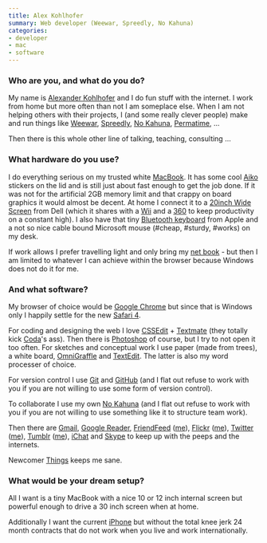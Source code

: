```yaml
---
title: Alex Kohlhofer
summary: Web developer (Weewar, Spreedly, No Kahuna)
categories:
- developer
- mac
- software
---
```


### Who are you, and what do you do?

My name is [Alexander Kohlhofer](http://plasticshore.com "Alex's own site.") and I do fun stuff with the internet. I work from home but more often than not I am someplace else. When I am not helping others with their projects, I (and some really clever people) make and run things like [Weewar][], [Spreedly][], [No Kahuna][no-kahuna], [Permatime][], ...

Then there is this whole other line of talking, teaching, consulting ...

### What hardware do you use?

I do everything serious on my trusted white [MacBook][]. It has some cool [Aiko](http://www.weareaiko.com/everyday/ "A funky clothes label.") stickers on the lid and is still just about fast enough to get the job done. If it was not for the artificial 2GB memory limit and that crappy on board graphics it would almost be decent. At home I connect it to a [20inch Wide Screen][e207wfp] from Dell (which it shares with a [Wii][] and a [360][xbox-360] to keep productivity on a constant high). I also have that tiny [Bluetooth keyboard][keyboard] from Apple and a not so nice cable bound Microsoft mouse (#cheap, #sturdy, #works) on my desk.

If work allows I prefer travelling light and only bring my [net book][eee-pc-901] - but then I am limited to whatever I can achieve within the browser because Windows does not do it for me.

### And what software?

My browser of choice would be [Google Chrome][chrome] but since that is Windows only I happily settle for the new [Safari 4][safari].

For coding and designing the web I love [CSSEdit][] + [Textmate][] (they totally kick [Coda][]'s ass). Then there is [Photoshop][] of course, but I try to not open it too often. For sketches and conceptual work I use paper (made from trees), a white board, [OmniGraffle][] and [TextEdit][]. The latter is also my word processer of choice.

For version control I use [Git][] and [GitHub][] (and I flat out refuse to work with you if you are not willing to use some form of version control).

To collaborate I use my own [No Kahuna][no-kahuna] (and I flat out refuse to work with you if you are not willing to use something like it to structure team work).

Then there are [Gmail][], [Google Reader][google-reader], [FriendFeed][] ([me](http://friendfeed.com/kohlhofer "Alex on FriendFeed")), [Flickr][] ([me](http://www.flickr.com/photos/plasticshore/ "Alex on Flickr.")), [Twitter][] ([me](http://twitter.com/kohlhofer "Alex on Twitter.")), [Tumblr][] ([me](http://blog.kohlhofer.com "Alex's tumblelog.")), [iChat][] and [Skype][] to keep up with the peeps and the internets.

Newcomer [Things][] keeps me sane.

### What would be your dream setup?

All I want is a tiny MacBook with a nice 10 or 12 inch internal screen but powerful enough to drive a 30 inch screen when at home.

Additionally I want the current [iPhone][] but without the total knee jerk 24 month contracts that do not work when you live and work internationally.

[iphone]: https://en.wikipedia.org/wiki/IPhone_(1st_generation) "A smartphone."
[macbook]: https://en.wikipedia.org/wiki/MacBook "A laptop."
[xbox-360]: http://www.xbox.com:80/en-US/Xbox360 "A gaming console."
[e207wfp]: https://www.amazon.com/Dell-E207WFP-20-1-Widescreen-Monitor/dp/B000LZARRU "A 20 inch LCD screen."
[eee-pc-901]: https://www.asus.com/Eee_Family/Eee_PC_901/ "A 9 inch netbook."
[keyboard]: https://www.apple.com/keyboard/ "The keyboard."
[wii]: https://www.nintendo.com/wii "A unique gaming console."
[ichat]: https://en.wikipedia.org/wiki/IChat "An AIM/Jabber client included with Mac OS X."
[no-kahuna]: http://nokahuna.com/ "A web-based project/collaboration service."
[gmail]: https://mail.google.com/mail/ "Web-based email."
[google-reader]: https://en.wikipedia.org/wiki/Google_Reader "A web-based feed reader."
[github]: https://github.com/ "A Git code repository service."
[git]: https://git-scm.com/ "A version control system."
[tumblr]: https://www.tumblr.com/ "An online personal publishing platform."
[things]: https://culturedcode.com/things/ "A task management application for the Mac."
[textedit]: https://support.apple.com/en-us/HT2523 "A text editor included with Mac OS X."
[textmate]: http://macromates.com/ "A text editor for the Mac."
[twitter]: https://twitter.com/ "An online micro-blogging platform."
[spreedly]: https://www.spreedly.com/ "A web-based service for collecting subscription payments for anything."
[skype]: https://www.skype.com/en/ "Voice and video chat software."
[safari]: https://www.apple.com/safari/ "A fast web browser."
[friendfeed]: https://en.wikipedia.org/wiki/FriendFeed "Web-based social aggregation."
[flickr]: https://www.flickr.com/ "A photo sharing website."
[omnigraffle]: https://www.omnigroup.com/omnigraffle/ "Diagramming software for the Mac."
[cssedit]: https://www.macworld.com/article/1131901/cssedit26.html "A stylesheet editor for the Mac."
[chrome]: https://www.google.com/intl/en/chrome/browser/ "A WebKit-based browser, where each tab runs in its own thread."
[coda]: https://panic.com/coda/ "A single-window HTML/web tool for the Mac."
[permatime]: http://permatime.com/ "A web-based temporal headache massager."
[photoshop]: https://www.adobe.com/products/photoshop.html "A bitmap image editor."
[weewar]: https://alternativeto.net/software/weewar/ "A web-based strategy game."
